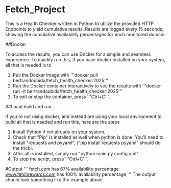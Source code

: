 # Fetch_Project
This is a Health Checker written in Python to utilize the provided HTTP Endpoints to yield cumulative results.
Results are logged every 15 seconds, showing the cumulative availability percentages for each monitored domain.

##Docker

To access the results, you can use Docker for a simple and seamless experience.
To quickly run this, if you have docker installed on your system, all that is needed is to
1. Pull the Docker Image with '''docker pull bertrandoubida/fetch_health_checker:2025'''
2. Run the Docker container interactively to see the results with '''docker run -it bertrandoubida/fetch_health_checker:2025'''
3. To exit or stop the container, press '''Ctrl+C'''.


##Local build and run

If you're not using docker, and instead are using your local environment to build all that is needed and run this, here are the steps
1. Install Python if not already on your system.
2. Check that "Pip" is installed as well when python is done. You'll need to install "requests and pyyaml", ("pip install requests pyyaml" should do the trick).
3. After all is installed, simply run "python main.py config.yml"
4. To stop the script, press '''Ctrl+C'''.

#Output
'''
fetch.com has 67% availability percentage
www.fetchrewards.com has 100% availability percentage
'''
The output should look something like the example above.